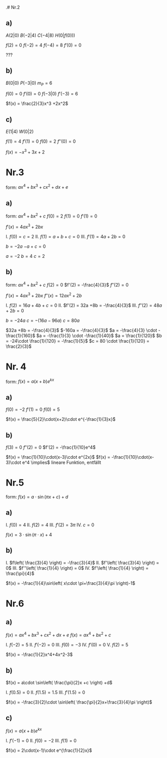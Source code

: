 .# Nr.2
## a)
$A(2|0)$ $B(-2|4)$ $C(-4|8)$ $H(0|f(0)))$

$f(2) = 0$
$f(-2) = 4$
$f(-4) = 8$
$f'(0) = 0$

???

## b)
$B(0 |0)$ $P(-3|0)$ $m_{P} = 6$

$f(0) = 0$
$f'(0) = 0$
$f(-3|0)$
$f'(-3) = 6$

$f(x) = \frac{2}{3}x^3 +2x^2$

## c)
$E(1|4)$ $W(0|2)$

$f(1) = 4$
$f'(1) = 0$
$f(0) = 2$
$f''(0) = 0$

$f(x) = -x^3 +3x +2$

# Nr.3
form: $ax^4 +bx^3 +cx^2 +dx +e$

## a)
form: $ax^4 +bx^2 +c$
$f(0) = 2$
$f(1) = 0$
$f'(1) = 0$

$f'(x) = 4ax^3 +2bx$

  I. $f(0) = c = 2$
 II. $f(1) = a +b +c = 0$
III. $f'(1) = 4a +2b = 0$

$b = -2a$
$-a +c = 0$

$a = -2$
$b = 4$
$c = 2$

## b)
form: $ax^4 +bx^2 +c$
$f(2) = 0$
$f'(2) = -\frac{4}{3}$
$f''(2) = 0$

$f'(x) = 4ax^3 +2bx$
$f''(x) = 12ax^2 +2b$

  I. $f(2) = 16a +4b +c = 0$
 II. $f'(2) = 32a +8b = -\frac{4}{3}$
III. $f''(2) = 48a +2b = 0$

$b = -24a$
$c = -(16a -96a)$
$c = 80a$

$32a +8b = -\frac{4}{3}$
$-160a = -\frac{4}{3}$
$a = -\frac{4}{3} \cdot -\frac{1}{160}$
$a = -\frac{1}{3} \cdot -\frac{1}{40}$
$a = \frac{1}{120}$
$b = -24\cdot \frac{1}{120} = -\frac{1}{5}$
$c = 80 \cdot \frac{1}{120} = \frac{2}{3}$

# Nr. 4
form: $f(x) = a(x+b)e^{kx}$ 
## a)
$f(0) = -2$
$f'(1) = 0$
$f(0) = 5$

$f(x) = \frac{5}{2}\cdot(x+2)\cdot e^{-\frac{1}{3}x}$

## b)
$f(3) = 0$
$f''(2) = 0$
$f'(2) = -\frac{1}{10}e^4$

$f(x) = \frac{1}{10}\cdot(x-3)\cdot e^{2x}$
$f(x) = -\frac{1}{10}\cdot(x-3)\cdot e^4 \implies$ lineare Funktion, entfällt

# Nr.5
form: $f(x) = a\cdot \sin(\pi x+c)+d$
## a)
  I. $f(0) = 4$
 II. $f(2) = 4$
III. $f'(2) = 3\pi$
 IV. $c = 0$

$f(x) = 3\cdot\sin(\pi\cdot x)+4$

## b)
  I. $f\left( \frac{3}{4} \right) = -\frac{3}{4}$
 II. $f'\left( \frac{3}{4} \right) = 0$
III. $f''\left( \frac{1}{4} \right) = 0$
 IV. $f'\left( \frac{1}{4} \right) = \frac{\pi}{4}$

$f(x) = -\frac{1}{4}\sin\left( x\cdot \pi+\frac{3}{4}\pi \right)-1$

# Nr.6
## a)
$f(x) = ax^4+bx^3+cx^2+dx+e$
$f(x) = ax^4+bx^2+c$

  I. $f(-2) = 5$
 II. $f'(-2) = 0$
III. $f(0) = -3$
 IV. $f'(0) = 0$
  V. $f(2) = 5$

$f(x) = -\frac{1}{2}x^4+4x^2-3$

## b)
$f(x) = a\cdot \sin\left( \frac{\pi}{2}x +c \right) +d$

  I. $f(0.5) = 0$
 II. $f(1.5) = 1.5$
III. $f'(1.5) = 0$
 
$f(x) = -\frac{3}{2}\cdot \sin\left( \frac{\pi}{2}x+\frac{3}{4}\pi \right)$

## c)
$f(x) = a(x+b)e^{kx}$

  I. $f'(-1) = 0$
 II. $f(0) = -2$
III. $f(1) = 0$

$f(x) = 2\cdot(x-1)\cdot e^{\frac{1}{2}x}$
